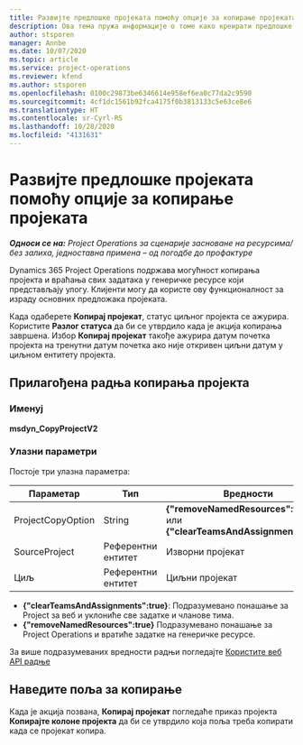 ```yaml
---
title: Развијте предлошке пројеката помоћу опције за копирање пројеката
description: Ова тема пружа информације о томе како креирати предлошке пројеката помоћу прилагођене радње Копирање пројекта.
author: stsporen
manager: Annbe
ms.date: 10/07/2020
ms.topic: article
ms.service: project-operations
ms.reviewer: kfend
ms.author: stsporen
ms.openlocfilehash: 0100c29873be6346614e958ef6ea0c77da2c9590
ms.sourcegitcommit: 4cf1dc1561b92fca4175f0b3813133c5e63ce8e6
ms.translationtype: HT
ms.contentlocale: sr-Cyrl-RS
ms.lasthandoff: 10/28/2020
ms.locfileid: "4131631"
---
```

# <a name="develop-project-templates-with-copy-project"></a>Развијте предлошке пројеката помоћу опције за копирање пројеката

_**Односи се на:** Project Operations за сценарије засноване на ресурсима/без залиха, једноставна примена – од погодбе до профактуре_

Dynamics 365 Project Operations подржава могућност копирања пројекта и враћања свих задатака у генеричке ресурсе који представљају улогу. Клијенти могу да користе ову функционалност за израду основних предложака пројеката.

Када одаберете **Копирај пројекат**, статус циљног пројекта се ажурира. Користите **Разлог статуса** да би се утврдило када је акција копирања завршена. Избор **Копирај пројекат** такође ажурира датум почетка пројекта на тренутни датум почетка ако није откривен циљни датум у циљном ентитету пројекта.

## <a name="copy-project-custom-action"></a>Прилагођена радња копирања пројекта 

### <a name="name"></a>Именуј 

**msdyn_CopyProjectV2**

### <a name="input-parameters"></a>Улазни параметри
Постоје три улазна параметра:

| Параметар          | Тип   | Вредности                                                   | 
|--------------------|--------|----------------------------------------------------------|
| ProjectCopyOption  | String | **{"removeNamedResources":true}** или **{"clearTeamsAndAssignments":true}** |
| SourceProject      | Референтни ентитет | Изворни пројекат |
| Циљ             | Референтни ентитет | Циљни пројекат |


- **{"clearTeamsAndAssignments":true}**: Подразумевано понашање за Project за веб и уклониће све задатке и чланове тима.
- **{"removeNamedResources":true}** Подразумевано понашање за Project Operations и вратиће задатке на генеричке ресурсе.

За више подразумеваних вредности радњи погледајте [Користите веб API радње](https://docs.microsoft.com/powerapps/developer/common-data-service/webapi/use-web-api-actions)

## <a name="specify-fields-to-copy"></a>Наведите поља за копирање 
Када је акција позвана, **Копирај пројекат** погледаће приказ пројекта **Копирајте колоне пројекта** да би се утврдило која поља треба копирати када се пројекат копира.
